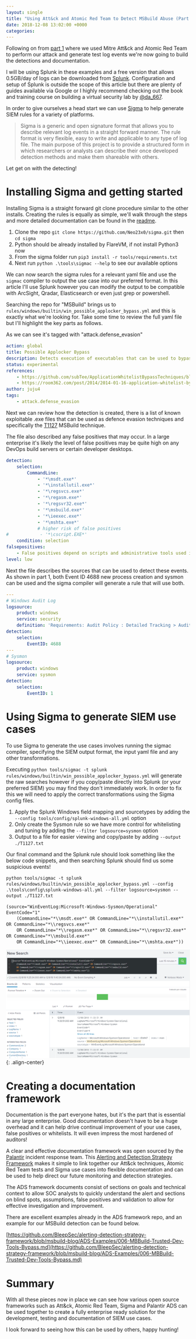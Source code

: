```yaml
---
layout: single
title: "Using Att&ck and Atomic Red Team to Detect MSBuild Abuse (Part 2)"
date: 2018-12-08 13:02:00 +0000
categories:
---
```

Following on from [part 1](https://bleepsec.com/2018/11/26/using-attack-atomic-red-team-part1.html) where we used Mitre Att&ck and Atomic Red Team to perform our attack and generate test log events we're now going to build the detections and documentation.

I will be using Splunk in these examples and a free version that allows 0.5GB/day of logs can be downloaded from [Splunk](https://www.splunk.com/en_us/download/splunk-enterprise.html). Configuration and setup of Splunk is outside the scope of this article but there are plenty of guides available via Google or I highly recommend checking out the book and training course on building a virtual security lab by [@da_667](https://twitter.com/da_667/status/1046788282468773888).

In order to give ourselves a head start we can use [Sigma](https://github.com/Neo23x0/sigma) to help generate SIEM rules for a variety of platforms. 

>Sigma is a generic and open signature format that allows you to describe relevant log events in a straight forward manner. The rule format is very flexible, easy to write and applicable to any type of log file. The main purpose of this project is to provide a structured form in which researchers or analysts can describe their once developed detection methods and make them shareable with others.

Let get on with the detecting!

# Installing Sigma and getting started

Installing Sigma is a straight forward git clone procedure similar to the other installs. Creating the rules is equally as simple, we'll walk through the steps and more detailed documentation can be found in the [readme](https://github.com/Neo23x0/sigma/blob/master/README.md). 

1. Clone the repo `git clone https://github.com/Neo23x0/sigma.git` then `cd sigma`
2. Python should be already installed by FlareVM, if not install Python3 now
3. From the sigma folder run `pip3 install -r tools/requirements.txt`
4. Next run `python .\tools\sigmac --help` to see our available options

We can now search the sigma rules for a relevant yaml file and use the `sigmac` compiler to output the use case into our preferred format. In this article I'll use Splunk however you can modify the output to be compatible with ArcSight, Qradar, Elasticsearch or even just grep or powershell.

Searching the repo for "MSBuild" brings us to `rules/windows/builtin/win_possible_applocker_bypass.yml` and this is exactly what we're looking for. Take some time to review the full yaml file but I'll highlight the key parts as follows.

As we can see it's tagged with "attack.defense_evasion" 

```yaml
action: global
title: Possible Applocker Bypass
description: Detects execution of executables that can be used to bypass Applocker whitelisting
status: experimental
references:
    - https://github.com/subTee/ApplicationWhitelistBypassTechniques/blob/master/TheList.txt
    - https://room362.com/post/2014/2014-01-16-application-whitelist-bypass-using-ieexec-dot-exe/
author: juju4
tags:
    - attack.defense_evasion
```

Next we can review how the detection is created, there is a list of known exploitable .exe files that can be used as defence evasion techniques and specifically the [T1127](https://attack.mitre.org/techniques/T1127/) MSBuild technique.

The file also described any false positives that may occur. In a large enterprise it's likely the level of false positives may be quite high on any DevOps build servers or certain developer desktops.

```yaml
detection:
    selection:
        CommandLine: 
            - '*\msdt.exe*'
            - '*\installutil.exe*'
            - '*\regsvcs.exe*'
            - '*\regasm.exe*'
            - '*\regsvr32.exe*'
            - '*\msbuild.exe*'
            - '*\ieexec.exe*'
            - '*\mshta.exe*'
            # higher risk of false positives
#            - '*\cscript.EXE*'
    condition: selection
falsepositives: 
    - False positives depend on scripts and administrative tools used in the monitored environment
level: low
```

Next the file describes the sources that can be used to detect these events. As shown in part 1, both Event ID 4688 new process creation and sysmon can be used and the sigma compiler will generate a rule that will use both.

```yaml
---
# Windows Audit Log
logsource:
    product: windows
    service: security
    definition: 'Requirements: Audit Policy : Detailed Tracking > Audit Process creation, Group Policy : Administrative Templates\System\Audit Process Creation'
detection:
    selection:
        EventID: 4688
---
# Sysmon
logsource:
    product: windows
    service: sysmon
detection:
    selection:
        EventID: 1
```

# Using Sigma to generate SIEM use cases

To use Sigma to generate the use cases involves running the sigmac compiler, specifying the SIEM output format, the input yaml file and any other transformations.

Executing `python tools/sigmac -t splunk rules/windows/builtin/win_possible_applocker_bypass.yml` will generate the raw searches however if you copy/paste directly into Splunk (or your preferred SIEM) you may find they don't immediately work. In order to fix this we will need to apply the correct transformations using the Sigma config files. 

1. Apply the Splunk Windows field mapping and sourcetypes by adding the `--config tools/config/splunk-windows-all.yml` option
2. Only create the Sysmon rule so we have more control for whitelisting and tuning by adding the `--filter logsource=sysmon` option
3. Output to a file for easier viewing and copy/paste by adding `--output ./T1127.txt`

Our final command and the Splunk rule should look something like the below code snippets, and then searching Splunk should find us some suspicious events!

```
python tools/sigmac -t splunk rules/windows/builtin/win_possible_applocker_bypass.yml --config .\tools\config\splunk-windows-all.yml --filter logsource=sysmon --output ./T1127.txt
```
```
(source="WinEventLog:Microsoft-Windows-Sysmon/Operational" EventCode="1" 
    (CommandLine="*\\msdt.exe*" OR CommandLine="*\\installutil.exe*" OR CommandLine="*\\regsvcs.exe*"
    OR CommandLine="*\\regasm.exe*" OR CommandLine="*\\regsvr32.exe*" OR CommandLine="*\\msbuild.exe*"
    OR CommandLine="*\\ieexec.exe*" OR CommandLine="*\\mshta.exe*"))
```

![Splunk output form search](/assets/img/splunk-t1127-search.png){: .align-center}

# Creating a documentation framework

Documentation is the part everyone hates, but it's the part that is essential in any large enterprise. Good documentation doesn't have to be a huge overhead and it can help drive continual improvement of your use cases, false positives or whitelists. It will even impress the most hardened of auditors!

A clear and effective documentation framework was open sourced by the [Palantir](https://medium.com/@palantir) incident response team. This [Alerting and Detection Strategy Framework](https://github.com/palantir/alerting-detection-strategy-framework) makes it simple to link together our Att&ck techniques, Atomic Red Team tests and Sigma use cases into flexible documentation and can be used to help direct our future monitoring and detection strategies.

The ADS framework documents consist of sections on goals and technical context to allow SOC analysts to quickly understand the alert and sections on blind spots, assumptions, false positives and validation to allow for effective investigation and improvement.

There are excellent examples already in the ADS framework repo, and an example for our MSBuild detection can be found below.

[https://github.com/BleepSec/alerting-detection-strategy-framework/blob/msbuild-blog/ADS-Examples/006-MBBuild-Trusted-Dev-Tools-Bypass.md](https://github.com/BleepSec/alerting-detection-strategy-framework/blob/msbuild-blog/ADS-Examples/006-MBBuild-Trusted-Dev-Tools-Bypass.md)

# Summary

With all these pieces now in place we can see how various open source frameworks such as Att&ck, Atomic Red Team, Sigma and Palantir ADS can be used together to create a fully enterprise ready solution for the development, testing and documentation of SIEM use cases.

I look forward to seeing how this can be used by others, happy hunting!